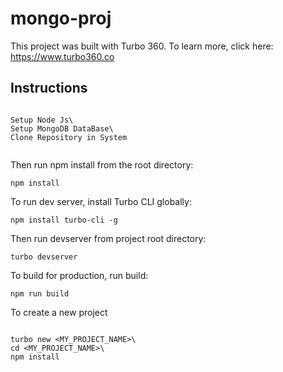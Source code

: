 # mongo-proj

This project was built with Turbo 360. To learn more, click here: https://www.turbo360.co

## Instructions

```

Setup Node Js\ 
Setup MongoDB DataBase\ 
Clone Repository in System 


```

Then run npm install from the root directory:

```
npm install
```

To run dev server, install Turbo CLI globally:

```
npm install turbo-cli -g
```

Then run devserver from project root directory:

```
turbo devserver
```

To build for production, run build:

```
npm run build
```

To create a new project

```

turbo new <MY_PROJECT_NAME>\
cd <MY_PROJECT_NAME>\
npm install

```

